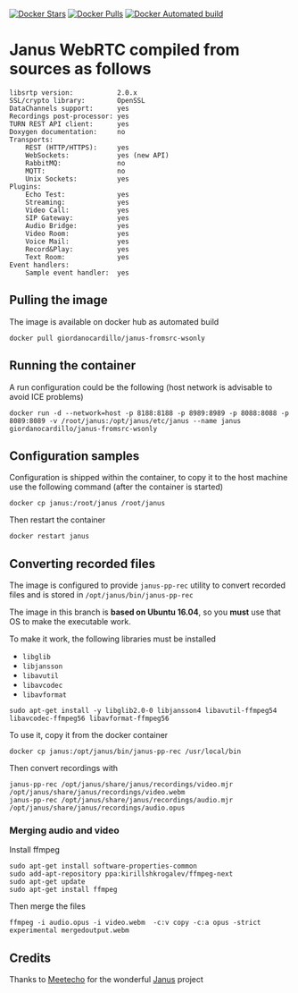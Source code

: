 [![Docker Stars](https://img.shields.io/docker/stars/giordanocardillo/janus-fromsrc-wsonly.svg?style=flat-square)](https://hub.docker.com/r/giordanocardillo/janus-fromsrc-wsonly/) [![Docker Pulls](https://img.shields.io/docker/pulls/giordanocardillo/janus-fromsrc-wsonly.svg?style=flat-square)](https://hub.docker.com/r/giordanocardillo/janus-fromsrc-wsonly/) [![Docker Automated build](https://img.shields.io/docker/automated/giordanocardillo/janus-fromsrc-wsonly.svg?style=flat-square)](https://hub.docker.com/r/giordanocardillo/janus-fromsrc-wsonly/)

# Janus WebRTC compiled from sources as follows

```
libsrtp version:           2.0.x
SSL/crypto library:        OpenSSL
DataChannels support:      yes
Recordings post-processor: yes
TURN REST API client:      yes
Doxygen documentation:     no
Transports:
    REST (HTTP/HTTPS):     yes
    WebSockets:            yes (new API)
    RabbitMQ:              no
    MQTT:                  no
    Unix Sockets:          yes
Plugins:
    Echo Test:             yes
    Streaming:             yes
    Video Call:            yes
    SIP Gateway:           yes
    Audio Bridge:          yes
    Video Room:            yes
    Voice Mail:            yes
    Record&Play:           yes
    Text Room:             yes
Event handlers:
    Sample event handler:  yes
```

## Pulling the image
The image is available on docker hub as automated build

```
docker pull giordanocardillo/janus-fromsrc-wsonly
```

## Running the container
A run configuration could be the following (host network is advisable to avoid ICE problems)

```
docker run -d --network=host -p 8188:8188 -p 8989:8989 -p 8088:8088 -p 8089:8089 -v /root/janus:/opt/janus/etc/janus --name janus giordanocardillo/janus-fromsrc-wsonly
```  

## Configuration samples
Configuration is shipped within the container, to copy it to the host machine use the following command (after the container is started)

```
docker cp janus:/root/janus /root/janus
```

Then restart the container

```
docker restart janus
```

## Converting recorded files

The image is configured to provide `janus-pp-rec` utility to convert recorded files and is stored in `/opt/janus/bin/janus-pp-rec`

The image in this branch is **based on Ubuntu 16.04**, so you **must** use that OS to make the executable work.

To make it work, the following libraries must be installed

* `libglib`
* `libjansson`
* `libavutil`
* `libavcodec`
* `libavformat`

```
sudo apt-get install -y libglib2.0-0 libjansson4 libavutil-ffmpeg54 libavcodec-ffmpeg56 libavformat-ffmpeg56
```

To use it, copy it from the docker container

```
docker cp janus:/opt/janus/bin/janus-pp-rec /usr/local/bin
```

Then convert recordings with

```
janus-pp-rec /opt/janus/share/janus/recordings/video.mjr /opt/janus/share/janus/recordings/video.webm
janus-pp-rec /opt/janus/share/janus/recordings/audio.mjr /opt/janus/share/janus/recordings/audio.opus
```

### Merging audio and video

Install ffmpeg

```
sudo apt-get install software-properties-common
sudo add-apt-repository ppa:kirillshkrogalev/ffmpeg-next
sudo apt-get update
sudo apt-get install ffmpeg
``` 

Then merge the files

```
ffmpeg -i audio.opus -i video.webm  -c:v copy -c:a opus -strict experimental mergedoutput.webm
```

## Credits

Thanks to [Meetecho](http://www.meetecho.com/en/) for the wonderful [Janus](https://janus.conf.meetecho.com/) project
